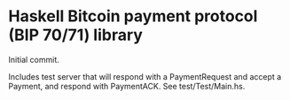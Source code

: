 # Haskell Bitcoin payment protocol (BIP 70/71) library

Initial commit.

Includes test server that will respond with a PaymentRequest
and accept a Payment, and respond with PaymentACK.
See test/Test/Main.hs.
